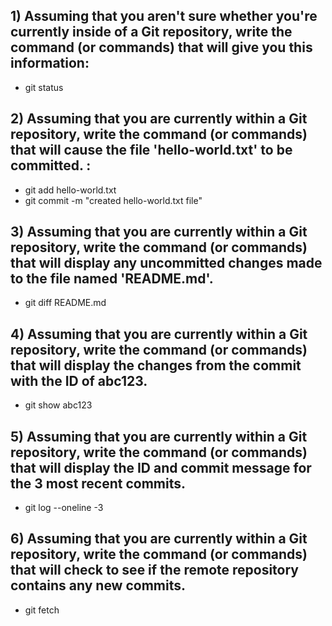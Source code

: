 ## 1) Assuming that you aren't sure whether you're currently inside of a Git repository, write the command (or commands) that will give you this information: 
- git status

## 2) Assuming that you are currently within a Git repository, write the command (or commands) that will cause the file 'hello-world.txt' to be committed. : 
- git add hello-world.txt 
- git commit -m "created hello-world.txt file"

## 3) Assuming that you are currently within a Git repository, write the command (or commands) that will display any uncommitted changes made to the file named 'README.md'.
- git diff README.md

## 4) Assuming that you are currently within a Git repository, write the command (or commands) that will display the changes from the commit with the ID of abc123.
- git show abc123

## 5) Assuming that you are currently within a Git repository, write the command (or commands) that will display the ID and commit message for the 3 most recent commits.
- git log --oneline -3

## 6) Assuming that you are currently within a Git repository, write the command (or commands) that will check to see if the remote repository contains any new commits.
- git fetch
